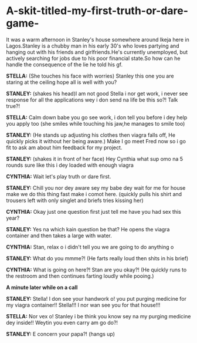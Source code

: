 # A-skit-titled-my-first-truth-or-dare-game-

It was a warm afternoon in Stanley's house somewhere around Ikeja here in Lagos.Stanley is a chubby man in his early 30's who loves partying and hanging out with his friends and girlfriends.He's currently unemployed, but actively searching for jobs due to his poor financial state.So how can he handle the consequence of the lie he told his gf.

**STELLA:** (She touches his face with worries) Stanley this one you are staring at the ceiling hope all is well with you?

**STANLEY:** (shakes his head)I am not good Stella i nor get work, i never see response for all the applications wey i don send na life be this so?! Talk true?!

**STELLA:** Calm down babe you go see work, i don tell you before i dey help you apply too (she smiles while touching his jaw,he manages to smile too)

**STANLEY:** (He stands up adjusting his clothes then viagra falls off, He quickly picks it without her being aware.) Make I go meet Fred now so i go fit to ask am about him feedback for my project.

**STANLEY:** (shakes it in front of her face) Hey Cynthia what sup omo na 5 rounds sure like this i dey loaded with enough viagra

**CYNTHIA:** Wait let's play truth or dare first.

**STANLEY:** Chill you nor dey aware sey my babe dey wait for me for house make we do this thing fast make i comot here. (quickly pulls his shirt and trousers left with only singlet and briefs tries kissing her)

**CYNTHIA:** Okay just one question first just tell me have you had sex this year?

**STANLEY:** Yes na which kain question be that? He opens the viagra container and then takes a large with water.

**CYNTHIA:** Stan, relax o i didn't tell you we are going to do anything o

**STANLEY:** What do you mmme?! (He farts really loud then shits in his brief)

**CYNTHIA:** What is going on here?! Stan are you okay?! (He quickly runs to the restroom and then continues farting loudly while pooing.)

**A minute later while on a call**

**STANLEY:** Stella! I don see your handwork o! you put purging medicine for my viagra container!! Stella!!! I nor wan see you for that house!!!

**STELLA:** Nor vex o! Stanley i be think you know sey na my purging medicine dey inside!! Weytin you even carry am go do?!

**STANLEY:** E concern your papa?! (hangs up)
